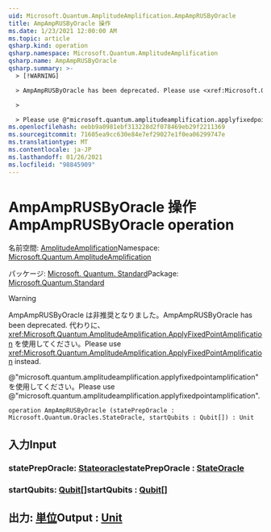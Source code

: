```yaml
---
uid: Microsoft.Quantum.AmplitudeAmplification.AmpAmpRUSByOracle
title: AmpAmpRUSByOracle 操作
ms.date: 1/23/2021 12:00:00 AM
ms.topic: article
qsharp.kind: operation
qsharp.namespace: Microsoft.Quantum.AmplitudeAmplification
qsharp.name: AmpAmpRUSByOracle
qsharp.summary: >-
  > [!WARNING]

  > AmpAmpRUSByOracle has been deprecated. Please use <xref:Microsoft.Quantum.AmplitudeAmplification.ApplyFixedPointAmplification> instead.

  >

  > Please use @"microsoft.quantum.amplitudeamplification.applyfixedpointamplification".
ms.openlocfilehash: eebb9a0981ebf313228d2f078469eb29f2211369
ms.sourcegitcommit: 71605ea9cc630e84e7ef29027e1f0ea06299747e
ms.translationtype: MT
ms.contentlocale: ja-JP
ms.lasthandoff: 01/26/2021
ms.locfileid: "98845909"
---
```

# <a name="ampamprusbyoracle-operation"></a><span data-ttu-id="c54a7-102">AmpAmpRUSByOracle 操作</span><span class="sxs-lookup"><span data-stu-id="c54a7-102">AmpAmpRUSByOracle operation</span></span>

<span data-ttu-id="c54a7-103">名前空間: [AmplitudeAmplification](xref:Microsoft.Quantum.AmplitudeAmplification)</span><span class="sxs-lookup"><span data-stu-id="c54a7-103">Namespace: [Microsoft.Quantum.AmplitudeAmplification](xref:Microsoft.Quantum.AmplitudeAmplification)</span></span>

<span data-ttu-id="c54a7-104">パッケージ: [Microsoft. Quantum. Standard](https://nuget.org/packages/Microsoft.Quantum.Standard)</span><span class="sxs-lookup"><span data-stu-id="c54a7-104">Package: [Microsoft.Quantum.Standard](https://nuget.org/packages/Microsoft.Quantum.Standard)</span></span>


> [!WARNING]
> <span data-ttu-id="c54a7-105">AmpAmpRUSByOracle は非推奨となりました。</span><span class="sxs-lookup"><span data-stu-id="c54a7-105">AmpAmpRUSByOracle has been deprecated.</span></span> <span data-ttu-id="c54a7-106">代わりに、<xref:Microsoft.Quantum.AmplitudeAmplification.ApplyFixedPointAmplification> を使用してください。</span><span class="sxs-lookup"><span data-stu-id="c54a7-106">Please use <xref:Microsoft.Quantum.AmplitudeAmplification.ApplyFixedPointAmplification> instead.</span></span>
>
> <span data-ttu-id="c54a7-107">@"microsoft.quantum.amplitudeamplification.applyfixedpointamplification" を使用してください。</span><span class="sxs-lookup"><span data-stu-id="c54a7-107">Please use @"microsoft.quantum.amplitudeamplification.applyfixedpointamplification".</span></span>



```qsharp
operation AmpAmpRUSByOracle (statePrepOracle : Microsoft.Quantum.Oracles.StateOracle, startQubits : Qubit[]) : Unit
```


## <a name="input"></a><span data-ttu-id="c54a7-108">入力</span><span class="sxs-lookup"><span data-stu-id="c54a7-108">Input</span></span>

### <a name="statepreporacle--stateoracle"></a><span data-ttu-id="c54a7-109">statePrepOracle: [Stateoracle](xref:Microsoft.Quantum.Oracles.StateOracle)</span><span class="sxs-lookup"><span data-stu-id="c54a7-109">statePrepOracle : [StateOracle](xref:Microsoft.Quantum.Oracles.StateOracle)</span></span>




### <a name="startqubits--qubit"></a><span data-ttu-id="c54a7-110">startQubits: [Qubit](xref:microsoft.quantum.lang-ref.qubit)[]</span><span class="sxs-lookup"><span data-stu-id="c54a7-110">startQubits : [Qubit](xref:microsoft.quantum.lang-ref.qubit)[]</span></span>





## <a name="output--unit"></a><span data-ttu-id="c54a7-111">出力: [単位](xref:microsoft.quantum.lang-ref.unit)</span><span class="sxs-lookup"><span data-stu-id="c54a7-111">Output : [Unit](xref:microsoft.quantum.lang-ref.unit)</span></span>

